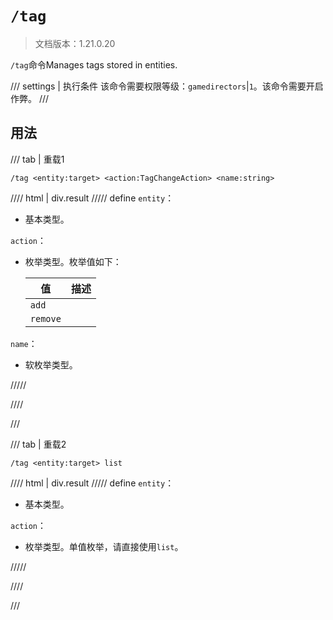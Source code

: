 # `/tag`

> 文档版本：1.21.0.20

`/tag`命令Manages tags stored in entities.

/// settings | 执行条件
该命令需要权限等级：`gamedirectors`|`1`。该命令需要开启作弊。
///

## 用法

/// tab | 重载1
```mcfunction
/tag <entity:target> <action:TagChangeAction> <name:string>
```

//// html | div.result
///// define
`entity`：<!-- md:samp target -->

- 基本类型。

`action`：<!-- md:samp TagChangeAction -->

- 枚举类型。枚举值如下：

  |值|描述|
  |---|---|
  |`add`||
  |`remove`||


`name`：<!-- md:samp TagValues -->

- 软枚举类型。


/////

////

///

/// tab | 重载2
```mcfunction
/tag <entity:target> list
```

//// html | div.result
///// define
`entity`：<!-- md:samp target -->

- 基本类型。

`action`：<!-- md:samp TagListAction -->

- 枚举类型。单值枚举，请直接使用`list`。


/////

////

///
